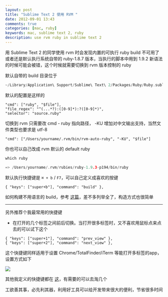 ```yaml
---
layout: post
title: "Sublime Text 2 使用 RVM "
date: 2012-09-01 13:43
comments: true
categories: [mac, ruby]
keywords: mac, sublime text 2, ruby
description: use rvm ruby in sublime text 2
---
```

用 Sublime Text 2 的同学使用 rvm 时会发现内置的可执行 ruby build 不可用了或者还是默认执行系统自带的 ruby-1.8.7 版本，当执行的脚本中用到 1.9.2 新语法的时候可能会被错，这个时候就需要切换到 rvm 版本控制的 ruby
<!--more-->
默认自带的 build 目录位于

```c
~/Library/Application\ Support/Sublime\ Text\ 2/Packages/Ruby/Ruby.sublime-build
```

默认的配置是这样的

```
"cmd": ["ruby", "$file"],
"file_regex": "^(...*?):([0-9]*):?([0-9]*)",
"selector": "source.ruby"
```

切换到 rvm 只需要改 cmd - ruby 指向路径， -KU 增加对中文输出支持，当然文件类型也要求是 utf-8

```
"cmd": ["/Users/yourname/.rvm/bin/rvm-auto-ruby", "-KU", "$file"]
```

你也可以自己改成 rvm 默认的 default ruby

```c
which ruby

=> /Users/yourname/.rvm/rubies/ruby-1.9.3-p194/bin/ruby
```

默认执行快捷键是 `⌘ + b` / `F7`，可以自己定义成喜欢的按键

```
{ "keys": ["super+b"], "command": "build" },
```

如何构建不用语言的 build，参考 [这篇](http://addyosmani.com/blog/custom-sublime-text-build-systems-for-popular-tools-and-languages/)，差不多列举全了，构造方式也很简单

------

另外推荐个我最常用的快捷键

- 在打开的几个标签之间前后切换。当打开很多标签时，又不喜欢用鼠标点来点去的可以试下这个

```
{ "keys": ["super+1"], "command": "prev_view" },
{ "keys": ["super+2"], "command": "next_view" },
```

这个快捷键同样适用于设置 Chrome/TotalFinder/iTerm 等能打开多标签的app，设置方式如下

![](http://m2.img.libdd.com/farm4/2012/0901/15/57756B60A70B4B4D6BEE07D177C25C55C856F5189977_500_448.jpg)

其他我定义的快捷键都在 [这](https://github.com/Bigcircle/config/blob/master/sublime/User/Default%20(OSX).sublime-keymap)，有需要的可以去淘几个

工欲善其事，必先利其器，利用好工具可以给开发带来很大的便利，节省很多时间